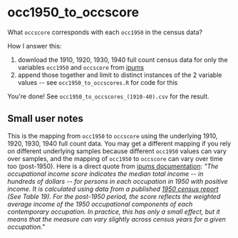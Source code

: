 # occ1950_to_occscore
What `occscore` corresponds with each `occ1950` in the census data?

How I answer this: 

1. download the 1910, 1920, 1930, 1940 full count census data for only the variables `occ1950` and `occscore` from [ipums](https://usa.ipums.org/usa-action/variables/group)
2. append those together and limit to distinct instances of the 2 variable values -- see `occ1950_to_occscores.R` for code for this

You're done! See `occ1950_to_occscores_(1910-40).csv` for the result.

## Small user notes
This is the mapping from `occ1950` to `occscore` using the underlying 1910, 1920, 1930, 1940 full count data. You may get a different mapping if you rely on different underlying samples because different `occ1950` values can vary over samples, and the mapping of `occ1950` to `occscore` can vary over time too (post-1950). Here is a direct quote from [ipums documentation](https://usa.ipums.org/usa/chapter4/chapter4.shtml#occscore): *"The occupational income score indicates the median total income -- in hundreds of dollars -- for persons in each occupation in 1950 with positive income. It is calculated using data from a published [1950 census report](https://www.census.gov/library/publications/1953/dec/population-vol-04.html) (See Table 19). For the post-1950 period, the score reflects the weighted average income of the 1950 occupational components of each contemporary occupation. In practice, this has only a small effect, but it means that the measure can vary slightly across census years for a given occupation."*
